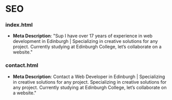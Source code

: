 # SEO

### index.html
- **Meta Description**: "Sup I have over 17 years of experience in web development in Edinburgh | Specializing in creative solutions for any project. Currently studying at Edinburgh College, let’s collaborate on a website."

### contact.html
- **Meta Description**: Contact a Web Developer in Edinburgh | Specializing in creative solutions for any project. Specializing in creative solutions for any project. Currently studying at Edinburgh College, let’s collaborate on a website."

